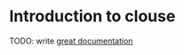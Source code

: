 # Introduction to clouse

TODO: write [great documentation](http://jacobian.org/writing/what-to-write/)
